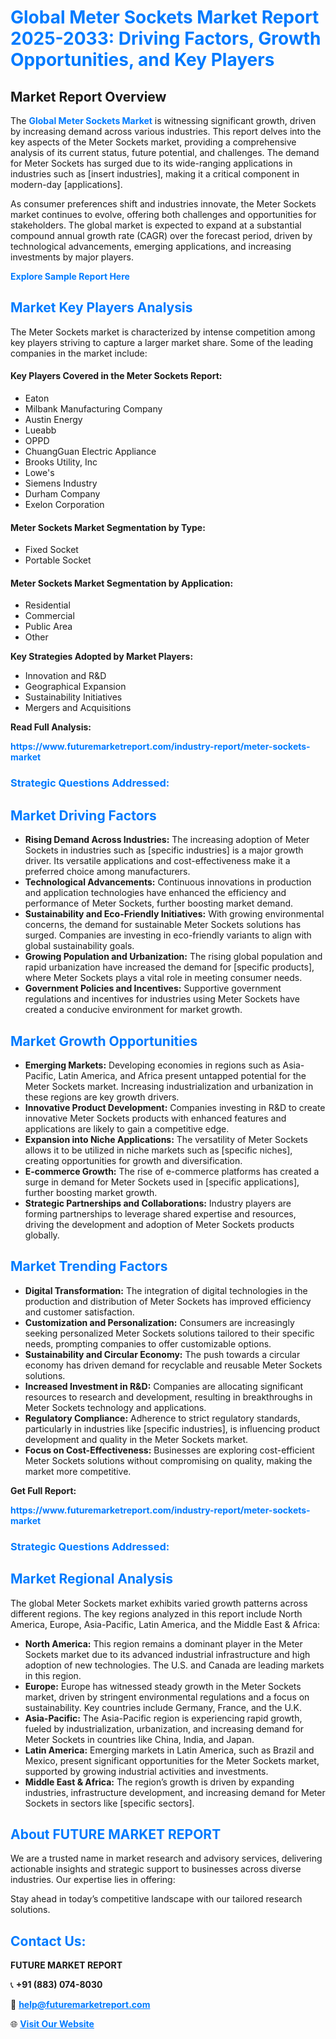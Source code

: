 <h1 style="color: #007BFF;">Global Meter Sockets Market Report 2025-2033: Driving Factors, Growth Opportunities, and Key Players</h1>

<section id="overview">
<h2>Market Report Overview</h2>
<p>The <a href="https://www.futuremarketreport.com/industry-report/meter-sockets-market" style="color: #007BFF; text-decoration: none;"><strong>Global Meter Sockets Market</strong></a> is witnessing significant growth, driven by increasing demand across various industries. This report delves into the key aspects of the Meter Sockets market, providing a comprehensive analysis of its current status, future potential, and challenges. The demand for Meter Sockets has surged due to its wide-ranging applications in industries such as [insert industries], making it a critical component in modern-day [applications].</p>
<p>As consumer preferences shift and industries innovate, the Meter Sockets market continues to evolve, offering both challenges and opportunities for stakeholders. The global market is expected to expand at a substantial compound annual growth rate (CAGR) over the forecast period, driven by technological advancements, emerging applications, and increasing investments by major players.</p>
</section>

<section id="overview">
<p><a href="https://www.futuremarketreport.com/request-sample/reportId=82102" style="color: #007BFF; text-decoration: none;"><strong>Explore Sample Report Here</strong></a></p>
</section>

<section id="key-players">
<h2 style="color: #007BFF;">Market Key Players Analysis</h2>
<p>The Meter Sockets market is characterized by intense competition among key players striving to capture a larger market share. Some of the leading companies in the market include:</p>
<h4>Key Players Covered in the Meter Sockets Report:</h4>
<ul><li>Eaton</li><li>Milbank Manufacturing Company</li><li>Austin Energy</li><li>Lueabb</li><li>OPPD</li><li>ChuangGuan Electric Appliance</li><li>Brooks Utility, Inc</li><li>Lowe&#039;s</li><li>Siemens Industry</li><li>Durham Company</li><li>Exelon Corporation</li></ul>
<h4>Meter Sockets Market Segmentation by Type:</h4>
<ul><li>Fixed Socket</li><li>Portable Socket</li></ul>

<h4>Meter Sockets Market Segmentation by Application:</h4>
<ul><li>Residential</li><li>Commercial</li><li>Public Area</li><li>Other</li></ul>
<p><strong>Key Strategies Adopted by Market Players:</strong></p>
<ul>
<li>Innovation and R&D</li>
<li>Geographical Expansion</li>
<li>Sustainability Initiatives</li>
<li>Mergers and Acquisitions</li>
</ul>
</section>

<section>
<p><strong>Read Full Analysis: </strong></p><a href="https://www.futuremarketreport.com/industry-report/meter-sockets-market" style="color: #007BFF; text-decoration: none;"><strong>https://www.futuremarketreport.com/industry-report/meter-sockets-market</strong></a>
<h3 style="color: #007BFF;">Strategic Questions Addressed:</h3>
</section>

<section id="driving-factors">
<h2 style="color: #007BFF;">Market Driving Factors</h2>
<ul>
<li><strong>Rising Demand Across Industries:</strong> The increasing adoption of Meter Sockets in industries such as [specific industries] is a major growth driver. Its versatile applications and cost-effectiveness make it a preferred choice among manufacturers.</li>
<li><strong>Technological Advancements:</strong> Continuous innovations in production and application technologies have enhanced the efficiency and performance of Meter Sockets, further boosting market demand.</li>
<li><strong>Sustainability and Eco-Friendly Initiatives:</strong> With growing environmental concerns, the demand for sustainable Meter Sockets solutions has surged. Companies are investing in eco-friendly variants to align with global sustainability goals.</li>
<li><strong>Growing Population and Urbanization:</strong> The rising global population and rapid urbanization have increased the demand for [specific products], where Meter Sockets plays a vital role in meeting consumer needs.</li>
<li><strong>Government Policies and Incentives:</strong> Supportive government regulations and incentives for industries using Meter Sockets have created a conducive environment for market growth.</li>
</ul>
</section>

<section id="growth-opportunities">
<h2 style="color: #007BFF;">Market Growth Opportunities</h2>
<ul>
<li><strong>Emerging Markets:</strong> Developing economies in regions such as Asia-Pacific, Latin America, and Africa present untapped potential for the Meter Sockets market. Increasing industrialization and urbanization in these regions are key growth drivers.</li>
<li><strong>Innovative Product Development:</strong> Companies investing in R&D to create innovative Meter Sockets products with enhanced features and applications are likely to gain a competitive edge.</li>
<li><strong>Expansion into Niche Applications:</strong> The versatility of Meter Sockets allows it to be utilized in niche markets such as [specific niches], creating opportunities for growth and diversification.</li>
<li><strong>E-commerce Growth:</strong> The rise of e-commerce platforms has created a surge in demand for Meter Sockets used in [specific applications], further boosting market growth.</li>
<li><strong>Strategic Partnerships and Collaborations:</strong> Industry players are forming partnerships to leverage shared expertise and resources, driving the development and adoption of Meter Sockets products globally.</li>
</ul>
</section>

<section id="trending-factors">
<h2 style="color: #007BFF;">Market Trending Factors</h2>
<ul>
<li><strong>Digital Transformation:</strong> The integration of digital technologies in the production and distribution of Meter Sockets has improved efficiency and customer satisfaction.</li>
<li><strong>Customization and Personalization:</strong> Consumers are increasingly seeking personalized Meter Sockets solutions tailored to their specific needs, prompting companies to offer customizable options.</li>
<li><strong>Sustainability and Circular Economy:</strong> The push towards a circular economy has driven demand for recyclable and reusable Meter Sockets solutions.</li>
<li><strong>Increased Investment in R&D:</strong> Companies are allocating significant resources to research and development, resulting in breakthroughs in Meter Sockets technology and applications.</li>
<li><strong>Regulatory Compliance:</strong> Adherence to strict regulatory standards, particularly in industries like [specific industries], is influencing product development and quality in the Meter Sockets market.</li>
<li><strong>Focus on Cost-Effectiveness:</strong> Businesses are exploring cost-efficient Meter Sockets solutions without compromising on quality, making the market more competitive.</li>
</ul>
</section>

<section>
<p><strong>Get Full Report: </strong></p><a href="https://www.futuremarketreport.com/industry-report/meter-sockets-market" style="color: #007BFF; text-decoration: none;"><strong>https://www.futuremarketreport.com/industry-report/meter-sockets-market</strong></a>
<h3 style="color: #007BFF;">Strategic Questions Addressed:</h3>
</section>


<section id="regional-analysis">
<h2 style="color: #007BFF;">Market Regional Analysis</h2>
<p>The global Meter Sockets market exhibits varied growth patterns across different regions. The key regions analyzed in this report include North America, Europe, Asia-Pacific, Latin America, and the Middle East & Africa:</p>
<ul>
<li><strong>North America:</strong> This region remains a dominant player in the Meter Sockets market due to its advanced industrial infrastructure and high adoption of new technologies. The U.S. and Canada are leading markets in this region.</li>
<li><strong>Europe:</strong> Europe has witnessed steady growth in the Meter Sockets market, driven by stringent environmental regulations and a focus on sustainability. Key countries include Germany, France, and the U.K.</li>
<li><strong>Asia-Pacific:</strong> The Asia-Pacific region is experiencing rapid growth, fueled by industrialization, urbanization, and increasing demand for Meter Sockets in countries like China, India, and Japan.</li>
<li><strong>Latin America:</strong> Emerging markets in Latin America, such as Brazil and Mexico, present significant opportunities for the Meter Sockets market, supported by growing industrial activities and investments.</li>
<li><strong>Middle East & Africa:</strong> The region’s growth is driven by expanding industries, infrastructure development, and increasing demand for Meter Sockets in sectors like [specific sectors].</li>
</ul>
</section>

<footer>
<h2 style="color: #007BFF;">About FUTURE MARKET REPORT</h2>
<p>We are a trusted name in market research and advisory services, delivering actionable insights and strategic support to businesses across diverse industries. Our expertise lies in offering:</p>

<p>Stay ahead in today’s competitive landscape with our tailored research solutions.</p>

<h2 style="color: #007BFF;">Contact Us:</h2>
<p><strong>FUTURE MARKET REPORT</strong></p>
<p>📞 <strong>+91 (883) 074-8030</strong></p>
<p>📧 <strong><a href="mailto:help@futuremarketreport.com" style="color: #007BFF;">help@futuremarketreport.com</a></strong></p>
<p>🌐 <strong><a href="https://www.futuremarketreport.com/" style="color: #007BFF;">Visit Our Website</a></strong></p>
</footer>